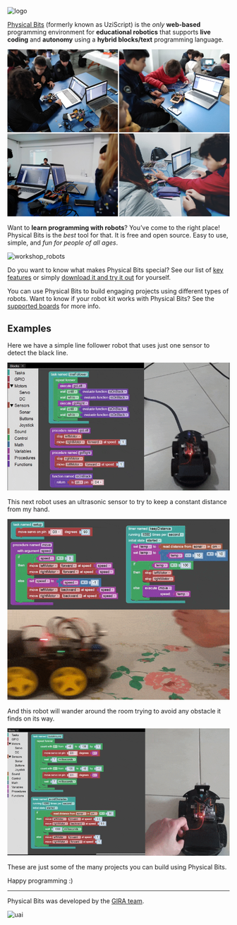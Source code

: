 ![logo](./img/logo.png)

[Physical Bits](https://gira.github.io/PhysicalBits/) (formerly known as UziScript) is the *only* __web-based__ programming environment for __educational robotics__ that supports __live coding__ and __autonomy__ using a __hybrid blocks/text__ programming language.

![workshop_1](./img/workshop_1.png)
![workshop_2](./img/workshop_2.png)

Want to __learn programming with robots__? You’ve come to the right place! Physical Bits is the *best* tool for that. It is free and open source. Easy to use, simple, and *fun for people of all ages*.

![workshop_robots](./img/workshop_robots.png)

Do you want to know what makes Physical Bits special? See our list of [key features](./getting_started/FEATURES.md) or simply [download it and try it out](./getting_started/DOWNLOAD.md) for yourself.

You can use Physical Bits to build engaging projects using different types of robots. Want to know if your robot kit works with Physical Bits? See the [supported boards](./getting_started/BOARDS.md) for more info.

## Examples

Here we have a simple line follower robot that uses just one sensor to detect the black line.

![line_follower](./img/line_follower.gif)

This next robot uses an ultrasonic sensor to try to keep a constant distance from my hand.

![keep_distance](./img/keep_distance.gif)

And this robot will wander around the room trying to avoid any obstacle it finds on its way.

![avoid_obstacles](./img/avoid_obstacles.gif)

These are just some of the many projects you can build using Physical Bits.

Happy programming :)

---

Physical Bits was developed by the [GIRA team](./about/README.md).

![uai](./img/uai.png)
